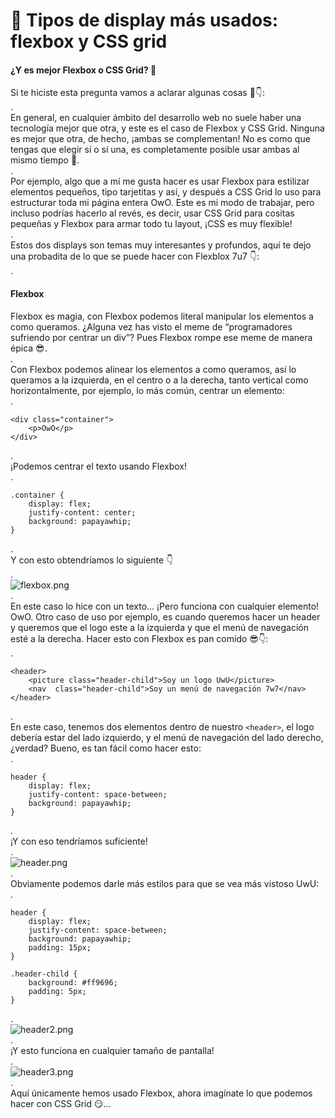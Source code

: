 # 🎯 Tipos de display más usados: flexbox y CSS grid

#### ¿Y es mejor Flexbox o CSS Grid? 🤔

Si te hiciste esta pregunta vamos a aclarar algunas cosas 👀👇:\
.\
En general, en cualquier ámbito del desarrollo web no suele haber una tecnología mejor que otra, y este es el caso de Flexbox y CSS Grid. Ninguna es mejor que otra, de hecho, ¡ambas se complementan! No es como que tengas que elegir sí o sí una, es completamente posible usar ambas al mismo tiempo 👀.\
.\
Por ejemplo, algo que a mí me gusta hacer es usar Flexbox para estilizar elementos pequeños, tipo tarjetitas y así, y después a CSS Grid lo uso para estructurar toda mi página entera OwO. Este es mi modo de trabajar, pero incluso podrías hacerlo al revés, es decir, usar CSS Grid para cositas pequeñas y Flexbox para armar todo tu layout, ¡CSS es muy flexible!\
.\
Estos dos displays son temas muy interesantes y profundos, aquí te dejo una probadita de lo que se puede hacer con Flexblox 7u7 👇:\
.

#### Flexbox

Flexbox es magia, con Flexbox podemos literal manipular los elementos a como queramos. ¿Alguna vez has visto el meme de “programadores sufriendo por centrar un div”? Pues Flexbox rompe ese meme de manera épica 😎.\
.\
Con Flexbox podemos alinear los elementos a como queramos, así lo queramos a la izquierda, en el centro o a la derecha, tanto vertical como horizontalmente, por ejemplo, lo más común, centrar un elemento:\
.

```
<div class="container">
    <p>OwO</p>
</div>
```

.\
¡Podemos centrar el texto usando Flexbox!\
.

```
.container {
    display: flex;
    justify-content: center;
    background: papayawhip;
}
```

.\
Y con esto obtendríamos lo siguiente 👇\
.\
![flexbox.png](https://static.platzi.com/media/user\_upload/flexbox-b8190ef2-948b-4e18-a9cc-6de8f57f8599.jpg)\
.\
En este caso lo hice con un texto… ¡Pero funciona con cualquier elemento! OwO. Otro caso de uso por ejemplo, es cuando queremos hacer un header y queremos que el logo este a la izquierda y que el menú de navegación esté a la derecha. Hacer esto con Flexbox es pan comido 😎👇:\
.

```
<header>
    <picture class="header-child">Soy un logo UwU</picture>
    <nav  class="header-child">Soy un menú de navegación 7w7</nav>
</header>
```

.\
En este caso, tenemos dos elementos dentro de nuestro `<header>`, el logo debería estar del lado izquierdo, y el menú de navegación del lado derecho, ¿verdad? Bueno, es tan fácil como hacer esto:\
.

```
header {
    display: flex;
    justify-content: space-between;
    background: papayawhip;
}
```

.\
¡Y con eso tendríamos suficiente!\
.\
![header.png](https://static.platzi.com/media/user\_upload/header-d6983b07-9f81-438e-b6c7-7f09c7d23d4c.jpg)\
.\
Obviamente podemos darle más estilos para que se vea más vistoso UwU:\
.

```
header {
    display: flex;
    justify-content: space-between;
    background: papayawhip;
    padding: 15px;
}

.header-child {
    background: #ff9696;
    padding: 5px;
}
```

.\
![header2.png](https://static.platzi.com/media/user\_upload/header2-da6f74e2-c37d-43d8-8262-450cb6755908.jpg)\
.\
¡Y esto funciona en cualquier tamaño de pantalla!\
.\
![header3.png](https://static.platzi.com/media/user\_upload/header3-868aafdb-8fce-470d-a35b-2b3f4044052e.jpg)\
.\
Aquí únicamente hemos usado Flexbox, ahora imagínate lo que podemos hacer con CSS Grid 😏…
